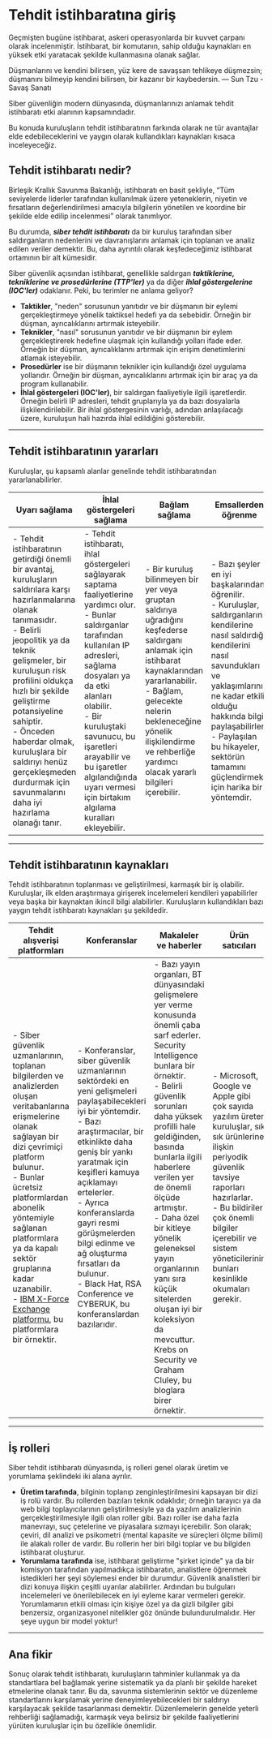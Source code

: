 # Tehdit istihbaratına giriş

Geçmişten bugüne istihbarat, askeri operasyonlarda bir kuvvet çarpanı olarak incelenmiştir. İstihbarat, bir komutanın, sahip olduğu kaynakları en yüksek etki yaratacak şekilde kullanmasına olanak sağlar.

Düşmanlarını ve kendini bilirsen,
yüz kere de savaşsan tehlikeye düşmezsin;
düşmanını bilmeyip kendini bilirsen,
bir kazanır bir kaybedersin.
— Sun Tzu - Savaş Sanatı

Siber güvenliğin modern dünyasında, düşmanlarınızı anlamak tehdit istihbaratı etki alanının kapsamındadır.

Bu konuda kuruluşların tehdit istihbaratının farkında olarak ne tür avantajlar elde edebileceklerini ve yaygın olarak kullandıkları kaynakları kısaca inceleyeceğiz.

## Tehdit istihbaratı nedir?

Birleşik Krallık Savunma Bakanlığı, istihbaratı en basit şekliyle, “Tüm seviyelerde liderler tarafından kullanılmak üzere yeteneklerin, niyetin ve fırsatların değerlendirilmesi amacıyla bilgilerin yönetilen ve koordine bir şekilde elde edilip incelenmesi” olarak tanımlıyor. 

Bu durumda, ***siber tehdit istihbaratı*** da bir kuruluş tarafından siber saldırganların nedenlerini ve davranışlarını anlamak için toplanan ve analiz edilen veriler demektir. Bu, daha ayrıntılı olarak keşfedeceğimiz istihbarat ortamının bir alt kümesidir.

Siber güvenlik açısından istihbarat, genellikle saldırgan ***taktiklerine, tekniklerine ve prosedürlerine (TTP'ler)*** ya da diğer ***ihlal göstergelerine (IOC'ler)*** odaklanır. Peki, bu terimler ne anlama geliyor?

+ **Taktikler**, "neden" sorusunun yanıtıdır ve bir düşmanın bir eylemi gerçekleştirmeye yönelik taktiksel hedefi ya da sebebidir. Örneğin bir düşman, ayrıcalıklarını artırmak isteyebilir.
+ **Teknikler**, "nasıl" sorusunun yanıtıdır ve bir düşmanın bir eylem gerçekleştirerek hedefine ulaşmak için kullandığı yolları ifade eder. Örneğin bir düşman, ayrıcalıklarını artırmak için erişim denetimlerini atlamak isteyebilir.
+ **Prosedürler** ise bir düşmanın teknikler için kullandığı özel uygulama yollarıdır. Örneğin bir düşman, ayrıcalıklarını artırmak için bir araç ya da program kullanabilir.
+ **İhlal göstergeleri (IOC'ler)**, bir saldırgan faaliyetiyle ilgili işaretlerdir. Örneğin belirli IP adresleri, tehdit gruplarıyla ya da bazı dosyalarla ilişkilendirilebilir. Bir ihlal göstergesinin varlığı, adından anlaşılacağı üzere, kuruluşun hali hazırda ihlal edildiğini gösterebilir.

-------------------------------------------------------------------------------------------------------------

## Tehdit istihbaratının yararları

Kuruluşlar, şu kapsamlı alanlar genelinde tehdit istihbaratından yararlanabilirler.

|Uyarı sağlama|İhlal göstergeleri sağlama|Bağlam sağlama|Emsallerden öğrenme|
|---|---|---|---|
| - Tehdit istihbaratının getirdiği önemli bir avantaj, kuruluşların saldırılara karşı hazırlanmalarına olanak tanımasıdır. <br> - Belirli jeopolitik ya da teknik gelişmeler, bir kuruluşun risk profilini oldukça hızlı bir şekilde geliştirme potansiyeline sahiptir. <br> - Önceden haberdar olmak, kuruluşlara bir saldırıyı henüz gerçekleşmeden durdurmak için savunmalarını daha iyi hazırlama olanağı tanır.| - Tehdit istihbaratı, ihlal göstergeleri sağlayarak saptama faaliyetlerine yardımcı olur. <br> - Bunlar saldırganlar tarafından kullanılan IP adresleri, sağlama dosyaları ya da etki alanları olabilir. <br> - Bir kuruluştaki savunucu, bu işaretleri arayabilir ve bu işaretler algılandığında uyarı vermesi için birtakım algılama kuralları ekleyebilir.| - Bir kuruluş bilinmeyen bir yer veya gruptan saldırıya uğradığını keşfederse saldırganı anlamak için istihbarat kaynaklarından yararlanabilir. <br> - Bağlam, gelecekte nelerin bekleneceğine yönelik ilişkilendirme ve rehberliğe yardımcı olacak yararlı bilgileri içerebilir.| - Bazı şeyler en iyi başkalarından öğrenilir. <br> - Kuruluşlar, saldırganların kendilerine nasıl saldırdığı, kendilerini nasıl savundukları ve yaklaşımlarının ne kadar etkili olduğu hakkında bilgi paylaşabilirler. <br> - Paylaşılan bu hikayeler, sektörün tamamını güçlendirmek için harika bir yöntemdir.|

-------------------------------------------------------------------------------------------------------------

## Tehdit istihbaratının kaynakları

Tehdit istihbaratının toplanması ve geliştirilmesi, karmaşık bir iş olabilir. Kuruluşlar, ilk elden araştırmaya girişerek incelemeleri kendileri yapabilirler veya başka bir kaynaktan ikincil bilgi alabilirler. Kuruluşların kullandıkları bazı yaygın tehdit istihbaratı kaynakları şu şekildedir.

|Tehdit alışverişi platformları|Konferanslar|Makaleler ve haberler|Ürün satıcıları|
|---|---|---|---|
| - Siber güvenlik uzmanlarının, toplanan bilgilerden ve analizlerden oluşan veritabanlarına erişmelerine olanak sağlayan bir dizi çevrimiçi platform bulunur. <br> - Bunlar ücretsiz platformlardan abonelik yöntemiyle sağlanan platformlara ya da kapalı sektör gruplarına kadar uzanabilir. <br> - [IBM X-Force Exchange platformu](https://exchange.xforce.ibmcloud.com/), bu platformlara bir örnektir.| - Konferanslar, siber güvenlik uzmanlarının sektördeki en yeni gelişmeleri paylaşabilecekleri iyi bir yöntemdir. <br> - Bazı araştırmacılar, bir etkinlikte daha geniş bir yankı yaratmak için keşifleri kamuya açıklamayı ertelerler. <br> - Ayrıca konferanslarda gayri resmi görüşmelerden bilgi edinme ve ağ oluşturma fırsatları da bulunur. <br> - Black Hat, RSA Conference ve CYBERUK, bu konferanslardan bazılarıdır.| - Bazı yayın organları, BT dünyasındaki gelişmelere yer verme konusunda önemli çaba sarf ederler. Security Intelligence bunlara bir örnektir. <br> - Belirli güvenlik sorunları daha yüksek profilli hale geldiğinden, basında bunlarla ilgili haberlere verilen yer de önemli ölçüde artmıştır. <br> - Daha özel bir kitleye yönelik geleneksel yayın organlarının yanı sıra küçük sitelerden oluşan iyi bir koleksiyon da mevcuttur. Krebs on Security ve Graham Cluley, bu bloglara birer örnektir.| - Microsoft, Google ve Apple gibi çok sayıda yazılım üreten kuruluşlar, sık sık ürünlerine ilişkin periyodik güvenlik tavsiye raporları hazırlarlar. <br> - Bu bildiriler çok önemli bilgiler içerebilir ve sistem yöneticilerinin bunları kesinlikle okumaları gerekir.|

-------------------------------------------------------------------------------------------------------------

## İş rolleri

Siber tehdit istihbaratı dünyasında, iş rolleri genel olarak üretim ve yorumlama şeklindeki iki alana ayrılır.    

+ **Üretim tarafında**, bilginin toplanıp zenginleştirilmesini kapsayan bir dizi iş rolü vardır. Bu rollerden bazıları teknik odaklıdır; örneğin tarayıcı ya da web bilgi toplayıcılarının geliştirilmesiyle ya da yazılım analizlerinin gerçekleştirilmesiyle ilgili olan roller gibi. Bazı roller ise daha fazla manevrayı, suç çetelerine ve piyasalara sızmayı içerebilir. Son olarak; çeviri, dil analizi ve psikometri (mental kapasite ve süreçleri ölçme bilimi) ile alakalı roller de vardır. Bu rollerin her biri bilgi toplar ve bu bilgiden istihbarat oluşturur.
+ **Yorumlama tarafında** ise, istihbarat geliştirme "şirket içinde" ya da bir komisyon tarafından yapılmadıkça istihbaratın, analistlere öğrenmek istedikleri her şeyi söylemesi ender bir durumdur. Güvenlik analistleri bir dizi konuya ilişkin çeşitli uyarılar alabilirler. Ardından bu bulguları incelemeleri ve önerilebilecek en iyi eyleme karar vermeleri gerekir. Yorumlamanın etkili olması için kişiye özel ya da gizli bilgiler gibi benzersiz, organizasyonel nitelikler göz önünde bulundurulmalıdır. Her şeye uygun bir model yoktur!

-------------------------------------------------------------------------------------------------------------

## Ana fikir

Sonuç olarak tehdit istihbaratı, kuruluşların tahminler kullanmak ya da standartlara bel bağlamak yerine sistematik ya da planlı bir şekilde hareket etmelerine olanak tanır. Bu da, savunma sistemlerinin sektör ve düzenleme standartlarını karşılamak yerine deneyimleyebilecekleri bir saldırıyı karşılayacak şekilde tasarlanması demektir. Düzenlemelerin genelde yeterli rehberliği sağlamadığı, karmaşık veya belirsiz bir şekilde faaliyetlerini yürüten kuruluşlar için bu özellikle önemlidir.
